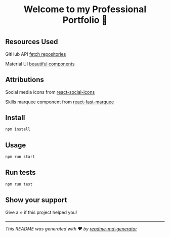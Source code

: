 <h1 align="center"> Welcome to my Professional Portfolio 👋 </h1>

#

## Resources Used

GitHub API [fetch repositories](https://docs.github.com/en/rest/reference/repos)

Material UI [beautiful components](https://mui.com/)

## Attributions

Social media icons from [react-social-icons](https://www.npmjs.com/package/react-social-icons)

Skills marquee component from [react-fast-marquee](https://www.npmjs.com/package/react-fast-marquee)

## Install

```sh
npm install
```

## Usage

```sh
npm run start
```

## Run tests

```sh
npm run test
```

## Show your support

Give a ⭐️ if this project helped you!

***
_This README was generated with ❤️ by [readme-md-generator](https://github.com/kefranabg/readme-md-generator)_
